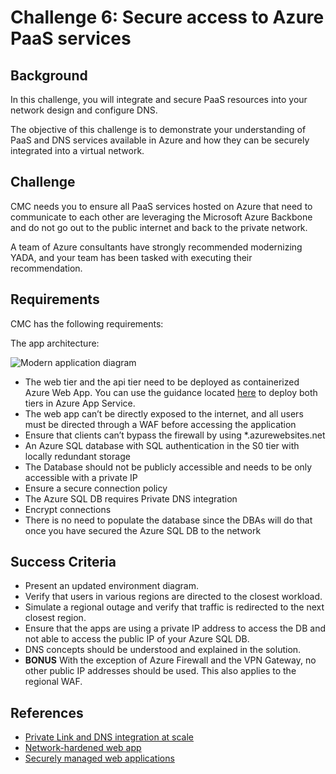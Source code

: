 # Challenge 6: Secure access to Azure PaaS services

## Background

In this challenge, you will integrate and secure PaaS resources into your network design and configure DNS.

The objective of this challenge is to demonstrate your understanding of PaaS and DNS services available in Azure and how they can be securely integrated into a virtual network.

## Challenge

CMC needs you to ensure all PaaS services hosted on Azure that need to communicate to each other are leveraging the Microsoft Azure Backbone and do not go out to the public internet and back to the private network.

A team of Azure consultants have strongly recommended modernizing YADA, and your team has been tasked with executing their recommendation.

## Requirements

CMC has the following requirements:

The app architecture:

![Modern application diagram](images/app_webapp.png)

- The web tier and the api tier need to be deployed as containerized Azure Web App. You can use the guidance located [here](../hacker-assets/sol_challenge06.md) to deploy both tiers in Azure App Service.
- The web app can’t be directly exposed to the internet, and all users must be directed through a WAF before accessing the application
- Ensure that clients can’t bypass the firewall by using \*.azurewebsites.net
- An Azure SQL database with SQL authentication in the S0 tier with locally redundant storage
- The Database should not be publicly accessible and needs to be only accessible with a private IP
- Ensure a secure connection policy
- The Azure SQL DB requires Private DNS integration
- Encrypt connections
- There is no need to populate the database since the DBAs will do that once you have secured the Azure SQL DB to the network

## Success Criteria

- Present an updated environment diagram.
- Verify that users in various regions are directed to the closest workload.
- Simulate a regional outage and verify that traffic is redirected to the next closest region.
- Ensure that the apps are using a private IP address to access the DB and not able to access the public IP of your Azure SQL DB.
- DNS concepts should be understood and explained in the solution.
- **BONUS** With the exception of Azure Firewall and the VPN Gateway, no other public IP addresses should be used. This also applies to the regional WAF.

## References

- [Private Link and DNS integration at scale](https://docs.microsoft.com/en-us/azure/cloud-adoption-framework/ready/azure-best-practices/private-link-and-dns-integration-at-scale)
- [Network-hardened web app](https://learn.microsoft.com/en-us/azure/architecture/example-scenario/security/hardened-web-app)
- [Securely managed web applications](https://learn.microsoft.com/en-us/azure/architecture/example-scenario/apps/fully-managed-secure-apps)
